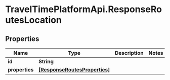 # TravelTimePlatformApi.ResponseRoutesLocation

## Properties
Name | Type | Description | Notes
------------ | ------------- | ------------- | -------------
**id** | **String** |  | 
**properties** | [**[ResponseRoutesProperties]**](ResponseRoutesProperties.md) |  | 


